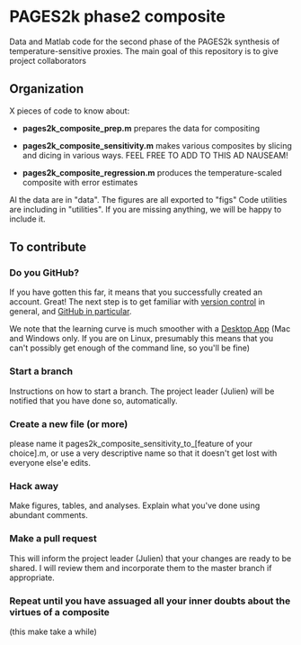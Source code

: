 
# PAGES2k phase2 composite
Data and Matlab code for the second phase of the PAGES2k synthesis of temperature-sensitive proxies.
The main goal of this repository is to give project collaborators

## Organization
X pieces of code to know about:

- **pages2k_composite_prep.m** prepares the data for compositing

- **pages2k_composite_sensitivity.m** makes various composites by slicing and dicing in various ways.
 FEEL FREE TO ADD TO THIS AD NAUSEAM!

- **pages2k_composite_regression.m** produces the temperature-scaled composite with error estimates

Al the data are in "data". The figures are all exported to "figs"
Code utilities are including in "utilities". If you are missing anything, we will be happy to include it.

## To contribute
### Do you GitHub?
If you have gotten this far, it means that you successfully created an account. Great!
The next step is to get familiar with [version control](https://backlogtool.com/git-guide/en/intro/intro1_1.html) in general, and [GitHub in particular](http://readwrite.com/2013/09/30/understanding-github-a-journey-for-beginners-part-1).

We note that the learning curve is much smoother with a [Desktop App](https://desktop.github.com/) (Mac and Windows only. If you are on Linux, presumably this means that you can't possibly get enough of the command line, so you'll be fine)

### Start a branch
Instructions on how to start a branch. The project leader (Julien) will be notified that you have done so, automatically.

### Create a new file (or more)
please name it pages2k_composite_sensitivity_to_[feature of your choice].m, or use a very descriptive name so that it doesn't get lost with everyone else'e edits.

### Hack away
Make figures, tables, and analyses. Explain what you've done using abundant comments.

### Make a pull request
This will inform the project leader (Julien) that your changes are ready to be shared. I will review them and incorporate them to the master branch if appropriate.

### Repeat until you have assuaged all your inner doubts about the virtues of a composite
(this make take a while)
